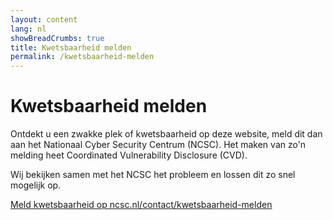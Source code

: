 ```yaml
---
layout: content
lang: nl
showBreadCrumbs: true
title: Kwetsbaarheid melden
permalink: /kwetsbaarheid-melden
---
```


# Kwetsbaarheid melden

Ontdekt u een zwakke plek of kwetsbaarheid op deze website, meld dit dan aan het Nationaal Cyber Security Centrum (NCSC). Het maken van zo'n melding heet Coordinated Vulnerability Disclosure (CVD).

Wij bekijken samen met het NCSC het probleem en lossen dit zo snel mogelijk op.

[Meld kwetsbaarheid op ncsc.nl/contact/kwetsbaarheid-melden](https://www.ncsc.nl/contact/kwetsbaarheid-melden)
